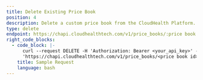 ```yaml
---
title: Delete Existing Price Book
position: 4
description: Delete a custom price book from the CloudHealth Platform.
type: delete
endpoint: https://chapi.cloudhealthtech.com/v1/price_books/:price book id
right_code_blocks:
  - code_block: |-
      curl --request DELETE -H 'Authorization: Bearer <your_api_key>' -H 'Content-Type: application/json'
      'https://chapi.cloudhealthtech.com/v1/price_books/<price book id>'
    title: Sample Request
    language: bash
---
```

